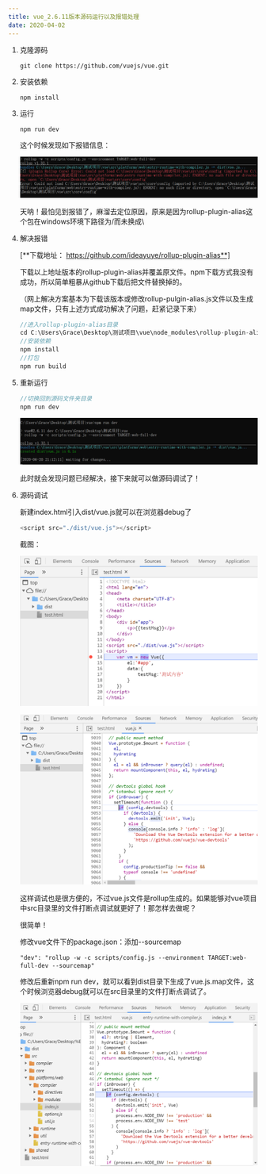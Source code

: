 ```yaml
---
title: vue_2.6.11版本源码运行以及报错处理
date: 2020-04-02
---
```


1. 克隆源码

   ```
   git clone https://github.com/vuejs/vue.git
   ```

2. 安装依赖

   ```
   npm install   
   ```

3. 运行

   ```
   npm run dev
   ```

   这个时候发现如下报错信息：

   ![](/img/blog/vue_debug/run_error.png)

   天呐！最怕见到报错了，麻溜去定位原因，原来是因为rollup-plugin-alias这个包在windows环境下路径为/而未换成\

4. 解决报错

   [**下载地址： https://github.com/ideayuye/rollup-plugin-alias**]

   下载以上地址版本的rollup-plugin-alias并覆盖原文件。npm下载方式我没有成功，所以简单粗暴从github下载后把文件替换掉的。

   （网上解决方案基本为下载该版本或修改rollup-pulgin-alias.js文件以及生成map文件，只有上述方式成功解决了问题，赶紧记录下来）

   ```javascript
   //进入rollup-plugin-alias目录
   cd C:\Users\Grace\Desktop\测试项目\vue\node_modules\rollup-plugin-alias   
   //安装依赖
   npm install
   //打包
   npm run build
   ```

5. 重新运行

   ```js
   //切换回到源码文件夹目录
   npm run dev
   ```

   ![](/img/blog/vue_debug/run_true.png)

   此时就会发现问题已经解决，接下来就可以做源码调试了！

6. 源码调试

   新建index.html引入dist/vue.js就可以在浏览器debug了
   
   ```js
   <script src="./dist/vue.js"></script>
   ```
   
   截图：
   
   ![](/img/blog/vue_debug/debug1.png)
   
   ![](/img/blog/vue_debug/debug2.png)
   
   这样调试也是很方便的，不过vue.js文件是rollup生成的。如果能够对vue项目中src目录里的文件打断点调试就更好了！那怎样去做呢？
   
   很简单！
   
   修改vue文件下的package.json：添加--sourcemap
   
   ```
   "dev": "rollup -w -c scripts/config.js --environment TARGET:web-full-dev --sourcemap"
   ```
   
   修改后重新npm run dev，就可以看到dist目录下生成了vue.js.map文件，这个时候浏览器debug就可以在src目录里的文件打断点调试了。
   
   ![](/img/blog/vue_debug/debug3.png)